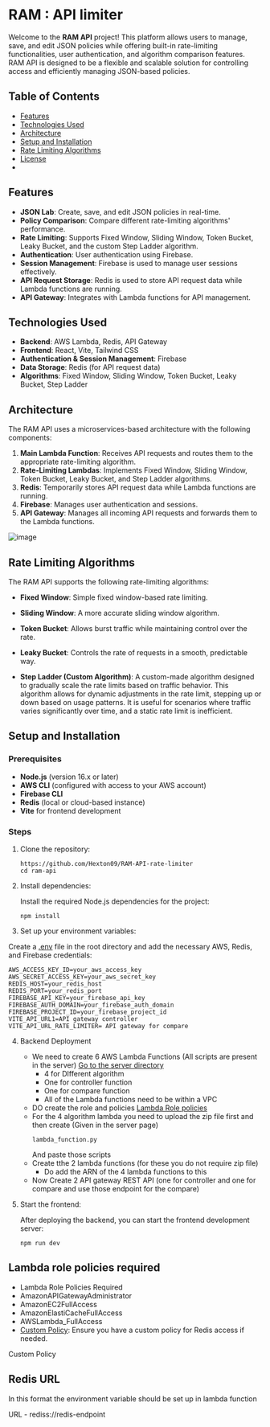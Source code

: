 # RAM : API limiter

Welcome to the **RAM API** project! This platform allows users to manage, save, and edit JSON policies while offering built-in rate-limiting functionalities, user authentication, and algorithm comparison features. RAM API is designed to be a flexible and scalable solution for controlling access and efficiently managing JSON-based policies.

## Table of Contents

- [Features](#features)
- [Technologies Used](#technologies-used)
- [Architecture](#architecture)
- [Setup and Installation](#setup-and-installation)
- [Rate Limiting Algorithms](#rate-limiting-algorithms)
- [License](#license)
- 
## Features

- **JSON Lab**: Create, save, and edit JSON policies in real-time.
- **Policy Comparison**: Compare different rate-limiting algorithms' performance.
- **Rate Limiting**: Supports Fixed Window, Sliding Window, Token Bucket, Leaky Bucket, and the custom Step Ladder algorithm.
- **Authentication**: User authentication using Firebase.
- **Session Management**: Firebase is used to manage user sessions effectively.
- **API Request Storage**: Redis is used to store API request data while Lambda functions are running.
- **API Gateway**: Integrates with Lambda functions for API management.

## Technologies Used

- **Backend**: AWS Lambda, Redis, API Gateway
- **Frontend**: React, Vite, Tailwind CSS
- **Authentication & Session Management**: Firebase
- **Data Storage**: Redis (for API request data)
- **Algorithms**: Fixed Window, Sliding Window, Token Bucket, Leaky Bucket, Step Ladder

## Architecture

The RAM API uses a microservices-based architecture with the following components:

1. **Main Lambda Function**: Receives API requests and routes them to the appropriate rate-limiting algorithm.
2. **Rate-Limiting Lambdas**: Implements Fixed Window, Sliding Window, Token Bucket, Leaky Bucket, and Step Ladder algorithms.
3. **Redis**: Temporarily stores API request data while Lambda functions are running.
4. **Firebase**: Manages user authentication and sessions.
5. **API Gateway**: Manages all incoming API requests and forwards them to the Lambda functions.

![image](https://github.com/user-attachments/assets/f27738dc-cb9b-4329-a4ad-5e02887fb121)

## Rate Limiting Algorithms

The RAM API supports the following rate-limiting algorithms:

- **Fixed Window**: Simple fixed window-based rate limiting.

- **Sliding Window**: A more accurate sliding window algorithm.

- **Token Bucket**: Allows burst traffic while maintaining control over the rate.

- **Leaky Bucket**: Controls the rate of requests in a smooth, predictable way.

- **Step Ladder (Custom Algorithm)**: A custom-made algorithm designed to gradually scale the rate limits based on traffic behavior. This algorithm allows for dynamic adjustments in the rate limit, stepping up or down based on usage patterns. It is useful for scenarios where traffic varies significantly over time, and a static rate limit is inefficient.


## Setup and Installation

### Prerequisites

- **Node.js** (version 16.x or later)
- **AWS CLI** (configured with access to your AWS account)
- **Firebase CLI**
- **Redis** (local or cloud-based instance)
- **Vite** for frontend development

### Steps

1. Clone the repository:
   ```
   https://github.com/Hexton09/RAM-API-rate-limiter
   cd ram-api
   ```
2. Install dependencies:

   Install the required Node.js dependencies for the project:
   ```
   npm install
   ```
3.  Set up your environment variables:
   
   Create a [.env](#client/.env.example) file in the root directory and add the necessary AWS, Redis, and Firebase credentials:
   ```
   AWS_ACCESS_KEY_ID=your_aws_access_key
   AWS_SECRET_ACCESS_KEY=your_aws_secret_key
   REDIS_HOST=your_redis_host
   REDIS_PORT=your_redis_port
   FIREBASE_API_KEY=your_firebase_api_key
   FIREBASE_AUTH_DOMAIN=your_firebase_auth_domain
   FIREBASE_PROJECT_ID=your_firebase_project_id
   VITE_API_URL1=API gateway controller
   VITE_API_URL_RATE_LIMITER= API gateway for compare
   ```
4. Backend Deployment
   * We need to create 6 AWS Lambda Functions (All scripts are present in the server) [Go to the server directory](/server)
      * 4 for DIfferent algorithm
      * One for controller function
      * One for compare function
      * All of the Lambda functions need to be within a VPC
   * DO create the role and policies [Lambda Role policies](#lambda-role-policies-required)
   * For the 4 algorithm lambda you need to upload the zip file first and then create (Given in the server page)
      ```
      lambda_function.py
      ```
      And paste those scripts
   * Create tthe 2 lambda functions (for these you do not require zip file)
      * Do add the ARN of the 4 lambda functions to this    
   * Now Create 2 API gateway REST API (one for controller and one for compare and use those endpoint for the compare)
6. Start the frontend:

   After deploying the backend, you can start the frontend development server:
   ```
   npm run dev
   ```


## Lambda role policies required

- Lambda Role Policies Required
-  AmazonAPIGatewayAdministrator
-  AmazonEC2FullAccess
-  AmazonElastiCacheFullAccess
-  AWSLambda_FullAccess
-  [Custom Policy](server/Lambda%20functions/Lambda_function_Policy): Ensure you have a custom policy for Redis access if needed.

Custom Policy

## Redis URL
In this format the environment variable should be set up in lambda function

URL - rediss://redis-endpoint


